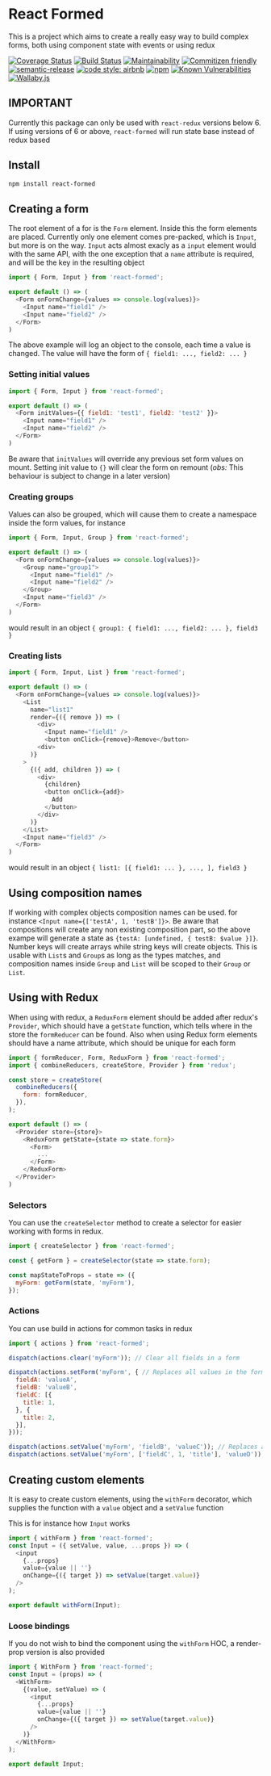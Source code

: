 # React Formed

This is a project which aims to create a really easy way to build complex forms, both using component state with events or using redux

[![Coverage Status](https://coveralls.io/repos/github/morten-olsen/react-formed/badge.svg?branch=master)](https://coveralls.io/github/morten-olsen/react-formed?branch=master) [![Build Status](https://travis-ci.org/morten-olsen/react-formed.svg?branch=master)](https://travis-ci.org/morten-olsen/react-formed) [![Maintainability](https://api.codeclimate.com/v1/badges/5ea237e554397d6a8d35/maintainability)](https://codeclimate.com/github/morten-olsen/react-formed/maintainability) [![Commitizen friendly](https://img.shields.io/badge/commitizen-friendly-brightgreen.svg)](http://commitizen.github.io/cz-cli/) [![semantic-release](https://img.shields.io/badge/%20%20%F0%9F%93%A6%F0%9F%9A%80-semantic--release-e10079.svg)](https://github.com/semantic-release/semantic-release) [![code style: airbnb](https://img.shields.io/badge/code%20style-airbnb-brightgreen.svg)](https://github.com/airbnb/javascript) [![npm](https://img.shields.io/npm/v/react-formed.svg)](https://www.npmjs.com/package/react-formed) [![Known Vulnerabilities](https://snyk.io/test/github/morten-olsen/react-formed/badge.svg)](https://snyk.io/test/github/morten-olsen/react-formed) [![Wallaby.js](https://img.shields.io/badge/wallaby.js-configured-green.svg)](https://wallabyjs.com)

## IMPORTANT

Currently this package can only be used with `react-redux` versions below 6. If using versions of 6 or above, `react-formed` will run state base instead of redux based

## Install

```bash
npm install react-formed
```

## Creating a form

The root element of a for is the `Form` element. Inside this the form elements are placed. Currently only one element comes pre-packed, which is `Input`, but more is on the way. `Input` acts almost exacly as a `input` element would with the same API, with the one exception that a `name` attribute is required, and will be the key in the resulting object

```javascript
import { Form, Input } from 'react-formed';

export default () => (
  <Form onFormChange={values => console.log(values)}>
    <Input name="field1" />
    <Input name="field2" />
  </Form>
)
```

The above example will log an object to the console, each time a value is changed. The value will have the form of `{ field1: ..., field2: ... }`

### Setting initial values
```javascript
import { Form, Input } from 'react-formed';

export default () => (
  <Form initValues={{ field1: 'test1', field2: 'test2' }}>
    <Input name="field1" />
    <Input name="field2" />
  </Form>
)
```

Be aware that `initValues` will override any previous set form values on mount. Setting init value to `{}` will clear the form on remount (_obs:_ This behaviour is subject to change in a later version)


### Creating groups

Values can also be grouped, which will cause them to create a namespace inside the form values, for instance

```javascript
import { Form, Input, Group } from 'react-formed';

export default () => (
  <Form onFormChange={values => console.log(values)}>
    <Group name="group1">
      <Input name="field1" />
      <Input name="field2" />
    </Group>
    <Input name="field3" />
  </Form>
)
```

would result in an object `{ group1: { field1: ..., field2: ... }, field3 }`

### Creating lists

```javascript
import { Form, Input, List } from 'react-formed';

export default () => (
  <Form onFormChange={values => console.log(values)}>
    <List 
      name="list1"
      render={({ remove }) => (
        <div>
          <Input name="field1" />
          <button onClick={remove}>Remove</button>
        <div>
      )}
    >
      {({ add, children }) => (
        <div>
          {children}
          <button onClick={add}>
            Add
          </button>
        </div>
      )}
    </List>
    <Input name="field3" />
  </Form>
)
```

would result in an object `{ list1: [{ field1: ... }, ..., ], field3 }`

## Using composition names

If working with complex objects composition names can be used. for instance `<Input name={['testA', 1, 'testB']}>`. Be aware that compositions will create any non existing composition part, so the above exampe will generate a state as `{testA: [undefined, { testB: $value }]}`. Number keys will create arrays while string keys will create objects. This is usable with `List`s and `Group`s as long as the types matches, and composition names inside `Group` and `List` will be scoped to their `Group` or `List`.

## Using with Redux

When using with redux, a `ReduxForm` element should be added after redux's `Provider`, which should have a `getState` function, which tells where in the store the `formReducer` can be found. Also when using Redux form elements should have a name attribute, which should be unique for each form

```javascript
import { formReducer, Form, ReduxForm } from 'react-formed';
import { combineReducers, createStore, Provider } from 'redux';

const store = createStore(
  combineReducers({
    form: formReducer,
  }),
);

export default () => (
  <Provider store={store}>
    <ReduxForm getState={state => state.form}>
      <Form>
        ...
      </Form>
    </ReduxForm>
  </Provider>
)
```

### Selectors

You can use the `createSelector` method to create a selector for easier working with forms in redux.

```javascript
import { createSelector } from 'react-formed';

const { getForm } = createSelector(state => state.form);

const mapStateToProps = state => ({
  myForm: getForm(state, 'myForm'),
});
```

### Actions

You can use build in actions for common tasks in redux

```javascript
import { actions } from 'react-formed';

dispatch(actions.clear('myForm')); // Clear all fields in a form

dispatch(actions.setForm('myForm', { // Replaces all values in the form with the provided values
  fieldA: 'valueA',
  fieldB: 'valueB',
  fieldC: [{
    title: 1,
  }, {
    title: 2,
  }],
}));

dispatch(actions.setValue('myForm', 'fieldB', 'valueC')); // Replaces a specific value with the provided value
dispatch(actions.setValue('myForm', ['fieldC', 1, 'title'], 'valueD'));
```

## Creating custom elements

It is easy to create custom elements, using the `withForm` decorator, which supplies the function with a `value` object and a `setValue` function

This is for instance how `Input` works

```javascript
import { withForm } from 'react-formed';
const Input = ({ setValue, value, ...props }) => (
  <input
    {...props}
    value={value || ''}
    onChange={({ target }) => setValue(target.value)}
  />
);

export default withForm(Input);
```

### Loose bindings

If you do not wish to bind the component using the `withForm` HOC, a render-prop version is also provided

```javascript
import { WithForm } from 'react-formed';
const Input = (props) => (
  <WithForm>
    {(value, setValue) => (
      <input
        {...props}
        value={value || ''}
        onChange={({ target }) => setValue(target.value)}
      />
    )}
  </WithForm>
);

export default Input;
```
